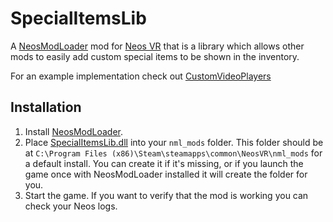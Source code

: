 # SpecialItemsLib

A [NeosModLoader](https://github.com/zkxs/NeosModLoader) mod for [Neos VR](https://neos.com/) that is a library which allows other mods to easily add custom special items to be shown in the inventory.

For an example implementation check out [CustomVideoPlayers](https://github.com/art0007i/CustomVideoPlayers)

## Installation
1. Install [NeosModLoader](https://github.com/zkxs/NeosModLoader).
1. Place [SpecialItemsLib.dll](https://github.com/art0007i/SpecialItemsLib/releases/latest/download/SpecialItemsLib.dll) into your `nml_mods` folder. This folder should be at `C:\Program Files (x86)\Steam\steamapps\common\NeosVR\nml_mods` for a default install. You can create it if it's missing, or if you launch the game once with NeosModLoader installed it will create the folder for you.
1. Start the game. If you want to verify that the mod is working you can check your Neos logs.
